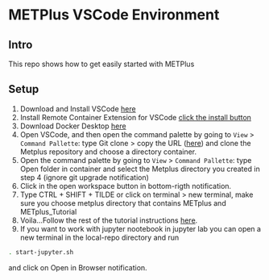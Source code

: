 # METPlus VSCode Environment
## Intro
This repo shows how to get easily started with METPlus

## Setup
1. Download and Install VSCode [here](https://code.visualstudio.com/download)
2. Install Remote Container Extension for VSCode [click the install button](https://marketplace.visualstudio.com/items?itemName=ms-vscode-remote.remote-containers)
3. Download Docker Desktop [here](https://docs.docker.com/engine/install/)
4. Open VSCode, and then open the command palette by going to `View` > `Command Pallette`: type Git clone > copy the URL ([here](https://github.com/YakelynRJ/Metplus.git)) and clone the Metplus repository and choose a directory container.
5. Open the command palette by going to `View` > `Command Pallette`: type Open folder in container and select the Metplus directory you created in step 4 (ignore git upgrade notification)
6. Click in the open workspace button in bottom-rigth notification.
7. Type CTRL + SHIFT + TILDE or click on terminal > new terminal, make sure you choose metplus directory that contains METplus and METplus_Tutorial
9. Voila...Follow the rest of the tutorial instructions [here](https://dtcenter.org/metplus-practical-session-guide-version-3-0/session-1-metplus-setupgrid-grid/metplus-setup/metplus-user-configuration-settings).
10. If you want to work with jupyter nootebook in jupyter lab you can open a new terminal  in the local-repo directory and run 
```bash
. start-jupyter.sh
```
and click on Open in Browser notification. 
